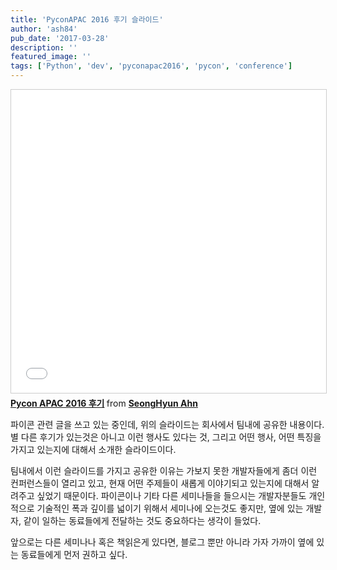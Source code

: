 ```yaml
---
title: 'PyconAPAC 2016 후기 슬라이드'
author: 'ash84'
pub_date: '2017-03-28'
description: ''
featured_image: ''
tags: ['Python', 'dev', 'pyconapac2016', 'pycon', 'conference']
---
```


<iframe src="//www.slideshare.net/slideshow/embed_code/key/Bz2c6cS4b85omM" width="595" height="485" frameborder="0" marginwidth="0" marginheight="0" scrolling="no" style="border:1px solid #CCC; border-width:1px; margin-bottom:5px; max-width: 100%;" allowfullscreen> </iframe> <div style="margin-bottom:5px"> <strong> <a href="//www.slideshare.net/sh84ahn/pycon-apac-2016" title="Pycon APAC 2016 후기" target="_blank">Pycon APAC 2016 후기</a> </strong> from <strong><a target="_blank" href="//www.slideshare.net/sh84ahn">SeongHyun Ahn</a></strong> </div>

파이콘 관련 글을 쓰고 있는 중인데, 위의 슬라이드는 회사에서 팀내에 공유한 내용이다. 별 다른 후기가 있는것은 아니고 이런 행사도 있다는 것, 그리고 어떤 행사, 어떤 특징을 가지고 있는지에 대해서 소개한 슬라이드이다. 

팀내에서 이런 슬라이드를 가지고 공유한 이유는 가보지 못한 개발자들에게 좀더 이런 컨퍼런스들이 열리고 있고, 현재 어떤 주제들이 새롭게 이야기되고 있는지에 대해서 알려주고 싶었기 때문이다. 파이콘이나 기타 다른 세미나들을 들으시는 개발자분들도 개인적으로 기술적인 폭과 깊이를 넓이기 위해서 세미나에 오는것도 좋지만, 옆에 있는 개발자, 같이 일하는 동료들에게 전달하는 것도 중요하다는 생각이 들었다. 

앞으로는 다른 세미나나 혹은 책읽은게 있다면, 블로그 뿐만 아니라 가자 가까이 옆에 있는 동료들에게 먼저 권하고 싶다. 

